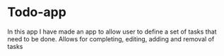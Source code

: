 # Todo-app 
In this app I have made an app to allow user to define a set of tasks that need to be done.
Allows for completing, editing, adding and removal of tasks 

